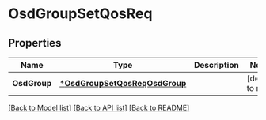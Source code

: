 # OsdGroupSetQosReq

## Properties
Name | Type | Description | Notes
------------ | ------------- | ------------- | -------------
**OsdGroup** | [***OsdGroupSetQosReqOsdGroup**](OsdGroupSetQosReq_OsdGroup.md) |  | [default to null]

[[Back to Model list]](../README.md#documentation-for-models) [[Back to API list]](../README.md#documentation-for-api-endpoints) [[Back to README]](../README.md)


